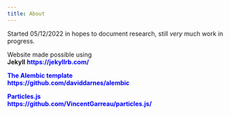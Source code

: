 ```yaml
---
title: About
---
```


Started 05/12/2022 in hopes to document research, still _very_ much work in progress.


Website made possible using 
<br>
<b>Jekyll</b> <b style="color: blue;">https://<b>jekyllrb.com/


The <b>Alembic</b> template
<br>
<b>https://<b style="color: blue;">github.com/daviddarnes/alembic


<b>Particles.js</b> 
<br>
<b>https://<b style="color: blue;">github.com/VincentGarreau/particles.js/

<script src="https://cdn.jsdelivr.net/particles.js/2.0.0/particles.min.js"></script>
<script src="https://ozmitter.github.io/assets/scripts/test.js"></script>
